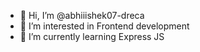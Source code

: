 - 👋 Hi, I’m @abhiiishek07-dreca
- 👀 I’m interested in Frontend development
- 🌱 I’m currently learning Express JS
<!---
abhiiishek07-dreca/abhiiishek07-dreca is a ✨ special ✨ repository because its `README.md` (this file) appears on your GitHub profile.
You can click the Preview link to take a look at your changes.
--->
